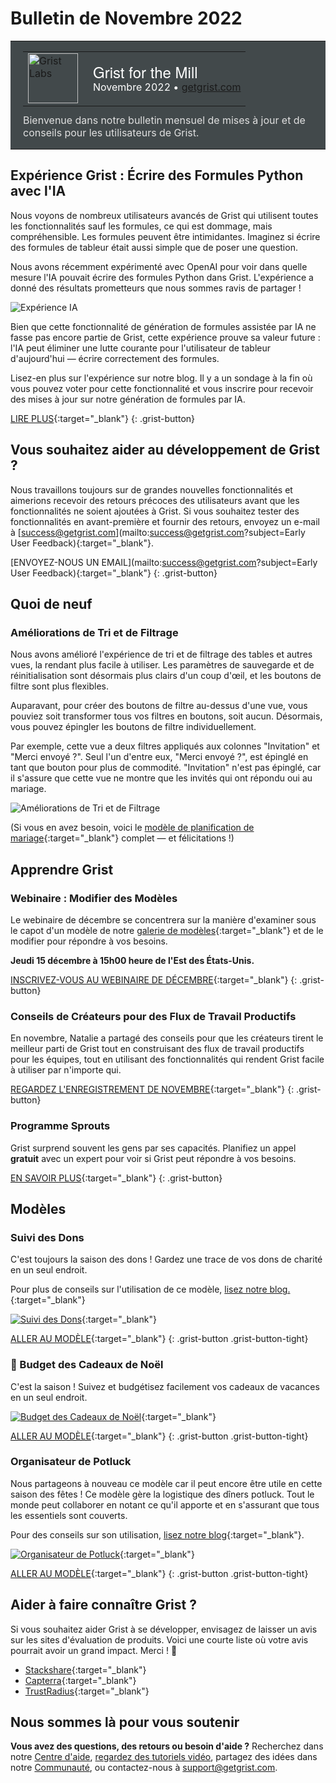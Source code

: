 # Bulletin de Novembre 2022

<style>
  /* restaurer certains paramètres par défaut mal remplacés */
  .newsletter-header .table {
    background-color: initial;
    border: initial;
  }
  .newsletter-header .table > tbody > tr > td {
    padding: initial;
    border: initial;
    vertical-align: initial;
  }
  .newsletter-header img.header-img {
    padding: initial;
    max-width: initial;
    display: initial;
    padding: initial;
    line-height: initial;
    background-color: initial;
    border: initial;
    border-radius: initial;
    margin: initial;
  }

  /* copier les styles de la newsletter, avec un préfixe pour une spécificité suffisante */
  .newsletter-header .header {
    border: none;
    padding: 0;
    margin: 0;
  }
  .newsletter-header table > tbody > tr > td.header-image {
    width: 80px;
    padding-right: 16px;
  }
  .newsletter-header table > tbody > tr > td.header-text {
    background-color: #42494B;
    padding: 16px 20px;
  }
  .newsletter-header table.header-top {
    border: none;
    padding: 0;
    margin: 0;
    width: 100%;
  }
  .header-title {
    font-family: Helvetica Neue, Helvetica, Arial, sans-serif;
    font-size: 24px;
    line-height: 28px;
    color: #FFFFFF;
  }
  .header-month {
    color: #FFFFFF;
  }
  .header-welcome {
    margin-top: 12px;
    color: #FFFFFF;
  }
  .newsletter-summary {
    background-color: #e3fff5;
    margin: 0;
    padding: 10px;
  }
  .newsletter-summary-header {
    text-align: center;
    padding-bottom: 10px;
    border-bottom: 1px solid lightgrey;
  }
  .newsletter-summary ul {
    padding-left: 20px;
  }
  .newsletter-summary li {
    margin-bottom: 10px;
  }
  .newsletter-summary li p {
    margin: 0px
  }
</style>
<div class="newsletter-header">
<table class="header" cellpadding="0" cellspacing="0" border="0"><tr>
  <td class="header-text">
    <table class="header-top"><tr>
      <td class="header-image">
        <a href="https://www.getgrist.com">
          <img class="header-img" src="/images/newsletters/grist-labs.png" width="80" height="80" alt="Grist Labs" border="0">
        </a>
      </td>
      <td class="header-top-text">
        <div class="header-title">Grist for the Mill</div>
        <div class="header-month">Novembre 2022
          &#8226; <a href="https://www.getgrist.com/">getgrist.com</a></div>
      </td>
    </tr></table>
    <div class="header-welcome" style="color: #e0e0e0;">
      Bienvenue dans notre bulletin mensuel de mises à jour et de conseils pour les utilisateurs de Grist.
    </div>
  </td>
</tr></table>
</div>

## Expérience Grist : Écrire des Formules Python avec l'IA

Nous voyons de nombreux utilisateurs avancés de Grist qui utilisent toutes les fonctionnalités sauf les formules, ce qui est dommage, mais compréhensible. Les formules peuvent être intimidantes. Imaginez si écrire des formules de tableur était aussi simple que de poser une question.

Nous avons récemment expérimenté avec OpenAI pour voir dans quelle mesure l'IA pouvait écrire des formules Python dans Grist. L'expérience a donné des résultats prometteurs que nous sommes ravis de partager !

![Expérience IA](../images/newsletters/2022-11/dog-count.gif)

Bien que cette fonctionnalité de génération de formules assistée par IA ne fasse pas encore partie de Grist, cette expérience prouve sa valeur future : l'IA peut éliminer une lutte courante pour l'utilisateur de tableur d'aujourd'hui — écrire correctement des formules.

Lisez-en plus sur l'expérience sur notre blog. Il y a un sondage à la fin où vous pouvez voter pour cette fonctionnalité et vous inscrire pour recevoir des mises à jour sur notre génération de formules par IA.

[LIRE PLUS](https://www.getgrist.com/blog/ai-formula-generation-experiment/){:target="\_blank"}
{: .grist-button}

## Vous souhaitez aider au développement de Grist ?

Nous travaillons toujours sur de grandes nouvelles fonctionnalités et aimerions recevoir des retours précoces des utilisateurs avant que les fonctionnalités ne soient ajoutées à Grist. Si vous souhaitez tester des fonctionnalités en avant-première et fournir des retours, envoyez un e-mail à [success@getgrist.com](mailto:success@getgrist.com?subject=Early User Feedback){:target="\_blank"}.

[ENVOYEZ-NOUS UN EMAIL](mailto:success@getgrist.com?subject=Early User Feedback){:target="\_blank"}
{: .grist-button}

## Quoi de neuf

### Améliorations de Tri et de Filtrage

Nous avons amélioré l'expérience de tri et de filtrage des tables et autres vues, la rendant plus facile à utiliser. Les paramètres de sauvegarde et de réinitialisation sont désormais plus clairs d'un coup d'œil, et les boutons de filtre sont plus flexibles.

Auparavant, pour créer des boutons de filtre au-dessus d'une vue, vous pouviez soit transformer tous vos filtres en boutons, soit aucun. Désormais, vous pouvez épingler les boutons de filtre individuellement.

Par exemple, cette vue a deux filtres appliqués aux colonnes "Invitation" et "Merci envoyé ?". Seul l'un d'entre eux, "Merci envoyé ?", est épinglé en tant que bouton pour plus de commodité. "Invitation" n'est pas épinglé, car il s'assure que cette vue ne montre que les invités qui ont répondu oui au mariage.

![Améliorations de Tri et de Filtrage](../images/newsletters/2022-11/filter-buttons.png)

(Si vous en avez besoin, voici le [modèle de planification de mariage](https://templates.getgrist.com/mNp9G2bZ1uaE/Wedding-Planner){:target="\_blank"} complet — et félicitations !)

## Apprendre Grist

### Webinaire : Modifier des Modèles

Le webinaire de décembre se concentrera sur la manière d'examiner sous le capot d'un modèle de notre [galerie de modèles](https://docs.getgrist.com/p/templates){:target="\_blank"} et de le modifier pour répondre à vos besoins.

**Jeudi 15 décembre à 15h00 heure de l'Est des États-Unis.**

[INSCRIVEZ-VOUS AU WEBINAIRE DE DÉCEMBRE](https://www.getgrist.com/learn-grist-webinar/){:target="\_blank"}
{: .grist-button}

### Conseils de Créateurs pour des Flux de Travail Productifs

En novembre, Natalie a partagé des conseils pour que les créateurs tirent le meilleur parti de Grist tout en construisant des flux de travail productifs pour les équipes, tout en utilisant des fonctionnalités qui rendent Grist facile à utiliser par n'importe qui.

[REGARDEZ L'ENREGISTREMENT DE NOVEMBRE](https://www.youtube.com/watch?v=bzzHhOV6gwk){:target="\_blank"}
{: .grist-button}

### Programme Sprouts

Grist surprend souvent les gens par ses capacités. Planifiez un appel **gratuit** avec un expert pour voir si Grist peut répondre à vos besoins.

[EN SAVOIR PLUS](https://www.getgrist.com/sprouts-program/){:target="\_blank"}
{: .grist-button}

## Modèles

### Suivi des Dons

C'est toujours la saison des dons ! Gardez une trace de vos dons de charité en un seul endroit.

Pour plus de conseils sur l'utilisation de ce modèle, [lisez notre blog.](https://www.getgrist.com/blog/donation-tracking-template/){:target="\_blank"}

[![Suivi des Dons](../images/newsletters/2022-11/donations-tracking.png)](https://templates.getgrist.com/ihJgigEcm35v/Donation-Tracking){:target="\_blank"}

[ALLER AU MODÈLE](https://templates.getgrist.com/ihJgigEcm35v/Donation-Tracking){:target="\_blank"}
{: .grist-button .grist-button-tight}

### 🎄 Budget des Cadeaux de Noël

C'est la saison ! Suivez et budgétisez facilement vos cadeaux de vacances en un seul endroit.

[![Budget des Cadeaux de Noël](../images/newsletters/2022-11/christmas-budget.png)](https://templates.getgrist.com/dr6epxpXUcy9/-Christmas-Gifts-Budget){:target="\_blank"}

[ALLER AU MODÈLE](https://templates.getgrist.com/dr6epxpXUcy9/-Christmas-Gifts-Budget){:target="\_blank"}
{: .grist-button .grist-button-tight}

### Organisateur de Potluck

Nous partageons à nouveau ce modèle car il peut encore être utile en cette saison des fêtes ! Ce modèle gère la logistique des dîners potluck. Tout le monde peut collaborer en notant ce qu'il apporte et en s'assurant que tous les essentiels sont couverts.

Pour des conseils sur son utilisation, [lisez notre blog](https://www.getgrist.com/blog/holiday-potluck-organizer-template/){:target="\_blank"}.

[![Organisateur de Potluck](../images/newsletters/2022-10/potluck-organizer.png)](https://templates.getgrist.com/bnWySBocgpze/Thanksgiving-Potluck-Organizer){:target="\_blank"}

[ALLER AU MODÈLE](https://templates.getgrist.com/bnWySBocgpze/Thanksgiving-Potluck-Organizer){:target="\_blank"}
{: .grist-button .grist-button-tight}

## Aider à faire connaître Grist ?
Si vous souhaitez aider Grist à se développer, envisagez de laisser un avis sur les sites d'évaluation de produits. Voici une courte liste où votre avis pourrait avoir un grand impact. Merci ! 🙏

* [Stackshare](https://stackshare.io/getgrist){:target="\_blank"}
* [Capterra](https://www.capterra.com/p/232821/Grist/){:target="\_blank"}
* [TrustRadius](https://www.trustradius.com/products/grist/){:target="\_blank"}

## Nous sommes là pour vous soutenir

**Vous avez des questions, des retours ou besoin d'aide ?** Recherchez dans notre [Centre d'aide](../index.md), [regardez des tutoriels vidéo](https://www.youtube.com/channel/UCx0ioQrrC-bIrkmZ7ZULr0g/playlists), partagez des idées dans notre [Communauté](https://community.getgrist.com), ou contactez-nous à <support@getgrist.com>.